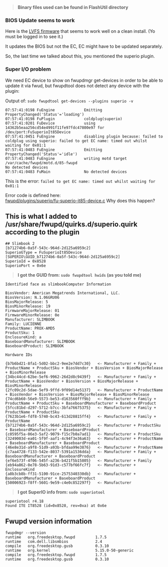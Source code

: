 > **Binary files used can be found in FlashUtil directory**

### BIOS Update seems to work
Here is the [LVFS firmware](https://fwupd.org/lvfs/firmware/13824) that seems to work well on a clean install. (Yo must be logged in to see it.)

It updates the BIOS but not the EC, EC might have to be updated separately.

So, the last time we talked about this, you mentioned the superio plugin.

### Super I/O problem

We need EC device to show on fwupdmgr get-devices in order to be able to update it via fwud, but fwupdtool does not detect any device with the plugin:

Output of:  `sudo fwupdtool get-devices --plugins superio -v`

```
07:57:41:0198 FuEngine             Emitting PropertyChanged('Status'='loading')
07:57:41:0198 FuPlugin             coldplug(superio)
07:57:41:0201 FuDevice             using 14362b5eaa256cd54e4991f11fe97fdc47800e97 for /dev/port:FuSuperioIt85Device
07:57:41:0451 FuEngine             disabling plugin because: failed to coldplug using superio: failed to get EC name: timed out whilst waiting for 0x01:1
07:57:41:0483 FuEngine             Emitting PropertyChanged('Status'='idle')
07:57:41:0483 FuEngine             writing motd target /var/cache/fwupd/motd.d/85-fwupd
No detected devices
07:57:41:0483 FuMain               No detected devices
```

This is the error: `failed to get EC name: timed out whilst waiting for 0x01:1`

Error code is defined here:  
[fwupd/plugins/superio/fu-superio-it85-device.c](https://github.com/fwupd/fwupd/blob/5fcfe7f0fc8cb836a93713cae34f5ba64af8ee69/plugins/superio/fu-superio-it85-device.c#L59)
Why does this happen?


## This is what I added to /usr/share/fwupd/quirks.d/superio.quirk according to the plugin
```
## Slimbook 2
[b71274b6-0a5f-543c-964d-2d125a6959c2]
SuperioGType = FuSuperioIt85Device
[SUPERIO\GUID_b71274b6-0a5f-543c-964d-2d125a6959c2]
SuperioId = 0x8528
SuperioPort = 0x6e
```

> **I got the GUID from: `sudo fwupdtool hwids` (as you told me)**
```
Identified face as slimbookComputer Information

BiosVendor: American Megatrends International, LLC.
BiosVersion: N.1.06GRU06
BiosMajorRelease: 5
BiosMinorRelease: 19
FirmwareMajorRelease: 01
FirmwareMinorRelease: 0e
Manufacturer: SLIMBOOK
Family: LUCIENNE
ProductName: PROX-AMD5
ProductSku: 1
EnclosureKind: a
BaseboardManufacturer: SLIMBOOK
BaseboardProduct: SLIMBOOK

Hardware IDs

{b7b6bd21-8fa1-5d02-bbc2-9ee2e7dd7c30}   <- Manufacturer + Family + ProductName + ProductSku + BiosVendor + BiosVersion + BiosMajorRelease + BiosMinorRelease
{34bc44cd-62be-5ef6-9962-26d2d8c9439f}   <- Manufacturer + Family + ProductName + BiosVendor + BiosVersion + BiosMajorRelease + BiosMinorRelease
{2fc09c2d-5dae-5ef9-9ffd-9f09d14e5137}   <- Manufacturer + ProductName + BiosVendor + BiosVersion + BiosMajorRelease + BiosMinorRelease
{74cd6b60-56e9-5573-be53-d163560fff9b}   <- Manufacturer + Family + ProductName + ProductSku + BaseboardManufacturer + BaseboardProduct
{5fcc81bd-d297-5712-b7cc-3bfa76675375}   <- Manufacturer + Family + ProductName + ProductSku
{7623b1e6-fdf8-5740-bc43-613d28815ff4}   <- Manufacturer + Family + ProductName
{b71274b6-0a5f-543c-964d-2d125a6959c2}   <- Manufacturer + ProductSku + BaseboardManufacturer + BaseboardProduct
{c0595f5a-06e3-5af2-9079-f15c7b0a7ad1}   <- Manufacturer + ProductSku
{3249003d-ea01-5f9f-aaf1-4c94f3e36a63}   <- Manufacturer + ProductName + BaseboardManufacturer + BaseboardProduct
{46e8e31d-a9f8-51d9-a93b-bfdaa99e3876}   <- Manufacturer + ProductName
{c7aa4728-f133-542e-8037-5391a1536dda}   <- Manufacturer + Family + BaseboardManufacturer + BaseboardProduct
{ef6e573f-4f06-545f-a236-b421f5b15805}   <- Manufacturer + Family
{eb94a862-0e78-5b63-91d3-c577bf66fc7f}   <- Manufacturer + EnclosureKind
{a8b3cb8b-ff31-5100-91ce-2575340330db}   <- Manufacturer + BaseboardManufacturer + BaseboardProduct
{50006923-f8ff-5601-9e59-c4e0c852297f}   <- Manufacturer
```
> **I got SuperIO info from: `sudo superiotool`**
```
superiotool r4.18
Found ITE IT8528 (id=0x8528, rev=0xa) at 0x6e
```

Fwupd version information
--------------
```shell
fwupdmgr --version
runtime   org.freedesktop.fwupd         1.7.5
runtime   com.dell.libsmbios            2.4
compile   org.freedesktop.gusb          0.3.10
runtime   org.kernel                    5.15.0-50-generic
compile   org.freedesktop.fwupd         1.7.5
runtime   org.freedesktop.gusb          0.3.10
```
